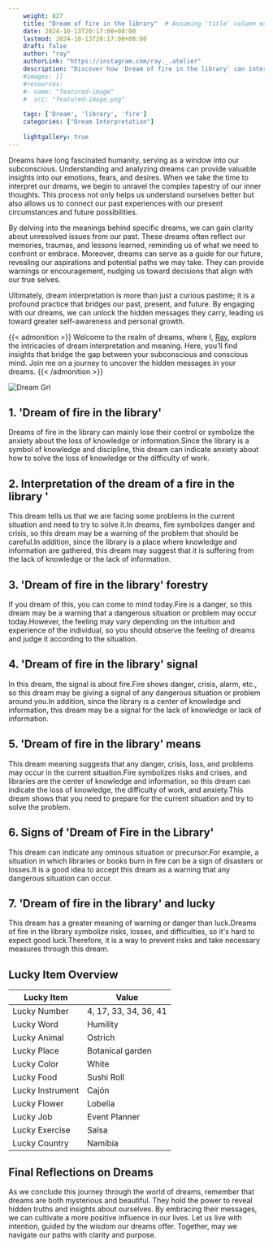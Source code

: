 ```yaml
---
    weight: 827
    title: "Dream of fire in the library"  # Assuming 'title' column exists
    date: 2024-10-13T20:17:00+08:00
    lastmod: 2024-10-13T20:17:00+08:00
    draft: false
    author: "ray"
    authorLink: "https://instagram.com/ray._.atelier"
    description: "Discover how 'Dream of fire in the library' can interpret your future and uncover its significant meanings in your life."
    #images: []
    #resources:
    #- name: "featured-image"
    #  src: "featured-image.png"
    
    tags: ['Dream', 'library', 'fire']
    categories: ["Dream Interpretation"]
    
    lightgallery: true
---
```

    
Dreams have long fascinated humanity, serving as a window into our subconscious. Understanding and analyzing dreams can provide valuable insights into our emotions, fears, and desires. When we take the time to interpret our dreams, we begin to unravel the complex tapestry of our inner thoughts. This process not only helps us understand ourselves better but also allows us to connect our past experiences with our present circumstances and future possibilities.

By delving into the meanings behind specific dreams, we can gain clarity about unresolved issues from our past. These dreams often reflect our memories, traumas, and lessons learned, reminding us of what we need to confront or embrace. Moreover, dreams can serve as a guide for our future, revealing our aspirations and potential paths we may take. They can provide warnings or encouragement, nudging us toward decisions that align with our true selves.

Ultimately, dream interpretation is more than just a curious pastime; it is a profound practice that bridges our past, present, and future. By engaging with our dreams, we can unlock the hidden messages they carry, leading us toward greater self-awareness and personal growth.

{{< admonition >}}
Welcome to the realm of dreams, where I, [Ray](https://instagram.com/ray._.atelier), explore the intricacies of dream interpretation and meaning. Here, you’ll find insights that bridge the gap between your subconscious and conscious mind. Join me on a journey to uncover the hidden messages in your dreams.
{{< /admonition >}}

![Dream Grl](https://cdn.pixabay.com/photo/2017/11/02/03/35/gothic-2910057_1280.jpg "Dream Grl")

## 1. 'Dream of fire in the library'
Dreams of fire in the library can mainly lose their control or symbolize the anxiety about the loss of knowledge or information.Since the library is a symbol of knowledge and discipline, this dream can indicate anxiety about how to solve the loss of knowledge or the difficulty of work.

## 2. Interpretation of the dream of a fire in the library '
This dream tells us that we are facing some problems in the current situation and need to try to solve it.In dreams, fire symbolizes danger and crisis, so this dream may be a warning of the problem that should be careful.In addition, since the library is a place where knowledge and information are gathered, this dream may suggest that it is suffering from the lack of knowledge or the lack of information.

## 3. 'Dream of fire in the library' forestry
If you dream of this, you can come to mind today.Fire is a danger, so this dream may be a warning that a dangerous situation or problem may occur today.However, the feeling may vary depending on the intuition and experience of the individual, so you should observe the feeling of dreams and judge it according to the situation.

## 4. 'Dream of fire in the library' signal
In this dream, the signal is about fire.Fire shows danger, crisis, alarm, etc., so this dream may be giving a signal of any dangerous situation or problem around you.In addition, since the library is a center of knowledge and information, this dream may be a signal for the lack of knowledge or lack of information.

## 5. 'Dream of fire in the library' means
This dream meaning suggests that any danger, crisis, loss, and problems may occur in the current situation.Fire symbolizes risks and crises, and libraries are the center of knowledge and information, so this dream can indicate the loss of knowledge, the difficulty of work, and anxiety.This dream shows that you need to prepare for the current situation and try to solve the problem.

## 6. Signs of 'Dream of Fire in the Library'
This dream can indicate any ominous situation or precursor.For example, a situation in which libraries or books burn in fire can be a sign of disasters or losses.It is a good idea to accept this dream as a warning that any dangerous situation can occur.

## 7. 'Dream of fire in the library' and lucky
This dream has a greater meaning of warning or danger than luck.Dreams of fire in the library symbolize risks, losses, and difficulties, so it's hard to expect good luck.Therefore, it is a way to prevent risks and take necessary measures through this dream.

## Lucky Item Overview
| Lucky Item          | Value              |
|---------------|--------------------|
| Lucky Number        | 4, 17, 33, 34, 36, 41  |
| Lucky Word          | Humility |
| Lucky Animal        | Ostrich |
| Lucky Place         | Botanical garden     |
| Lucky Color         | White     |
| Lucky Food          | Sushi Roll      |
| Lucky Instrument    | Cajón |
| Lucky Flower        | Lobelia    |
| Lucky Job           | Event Planner       |
| Lucky Exercise      | Salsa  |
| Lucky Country       | Namibia    |


##  Final Reflections on Dreams

As we conclude this journey through the world of dreams, remember that dreams are both mysterious and beautiful. They hold the power to reveal hidden truths and insights about ourselves. By embracing their messages, we can cultivate a more positive influence in our lives. Let us live with intention, guided by the wisdom our dreams offer. Together, may we navigate our paths with clarity and purpose.
